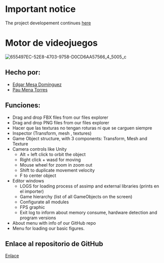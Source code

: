 # Important notice
The project developement continues [here](https://github.com/ClaseAltaGames/RockstallicaEngine)


# Motor de videojuegos 

![655497EC-52E8-4703-9758-D0CD6AA57566_4_5005_c](https://github.com/user-attachments/assets/dd874f3d-9a8e-4075-8042-3d03edb3c761)
## Hecho por:
- [Edgar Mesa Domínguez](github.com/edgarmd1)
- [Pau Mena Torres](github.com/PauMenaTorres)



## Funciones:
-  Drag and drop FBX files from our files explorer
-  Drag and drop PNG files from our files explorer
-  Hacer que las texturas no tengan roturas ni que se carguen siempre 
-  Inspector (Transform, mesh , textures)
-  Game Object structure, with 3 components: Transform, Mesh and Texture
-  Camera controls like Unity
    -  Alt + left click to orbit the object
    -  Right click + wasd for moving
    -  Mouse wheel for zoom in zoom out
    -  Shift to duplicate movement velocity
    -  F to center object
-  Editor windows
    -  LOGS for loading process of assimp and external libraries (prints en el importer)
    -  Game hierarchy (list of all GameObjects on the screen)
    -  Configurate all modules
    -  FPS graphic
    -  Exit log to inform about memory consume, hardware detection and program versions
-  About menu with info of our GitHub repo
-  Menu for loading our basic figures.

## Enlace al repositorio de GitHub
[Enlace](https://github.com/ClaseAltaGames/MotorVideojuegos)

